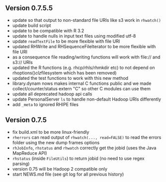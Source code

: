 Version 0.7.5.5
----------------------------------------------------------------------

- update so that output to non-standard file URIs like s3 work in `rhwatch()`
- update build script
- update to be compatible with R 3.2
- update to handle nulls in input text files using modified utf-8
- update `readTextFile` to  be more flexible with file URI
- updated RHWrite and RHSequenceFileIterator to be more flexible with file URI
- as a consequence file reading/writing functions will work with file:// and s3:// URIs
- updated the R functions (e.g. rhcp/rhls/rhmkdir etc) to not depend on rhoptions()$clz$filesystem which has been removed)
- updated the test functions to work with this new method
- library.dynam nows makes internal C functions public and we made collect/counter/status extern "C" so other C modules can use them
- update all deprecated hadoop api calls
- update PersonalServer `ls` to handle non-default Hadoop URIs differently
- add `_meta` to ignored RHIPE files

Version 0.7.5
----------------------------------------------------------------------

- fix build.xml to be more linux-friendly
- `rherrors` can read output of `rhwatch(..., read=FALSE)` to read the errors folder using the new dump frames options
- `rhJobInfo`, `rhstatus` and `rhwatch` correctly get the jobid (uses the Java MapReduce API)
- `rhstatus` (inside `FileUtils`) to return jobid (no need to use regex parsing)
- version 0.75 will be Hadoop 2 compatible only
- start NEWS.md file (see git log for all previous history)
